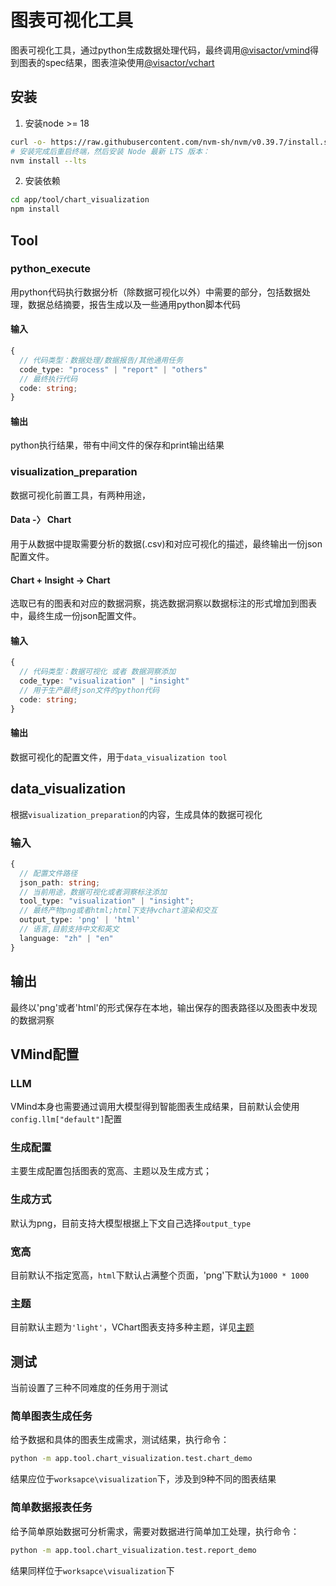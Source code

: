 # 图表可视化工具

图表可视化工具，通过python生成数据处理代码，最终调用[@visactor/vmind](https://github.com/VisActor/VMind)得到图表的spec结果，图表渲染使用[@visactor/vchart](https://github.com/VisActor/VChart)

## 安装

1. 安装node >= 18

```bash
curl -o- https://raw.githubusercontent.com/nvm-sh/nvm/v0.39.7/install.sh | bash
# 安装完成后重启终端，然后安装 Node 最新 LTS 版本：
nvm install --lts
```

2. 安装依赖

```bash
cd app/tool/chart_visualization
npm install
```
## Tool
### python_execute

用python代码执行数据分析（除数据可视化以外）中需要的部分，包括数据处理，数据总结摘要，报告生成以及一些通用python脚本代码

#### 输入
```typescript
{
  // 代码类型：数据处理/数据报告/其他通用任务
  code_type: "process" | "report" | "others"
  // 最终执行代码
  code: string;
}
```

#### 输出
python执行结果，带有中间文件的保存和print输出结果

### visualization_preparation

数据可视化前置工具，有两种用途，

#### Data -〉 Chart
用于从数据中提取需要分析的数据(.csv)和对应可视化的描述，最终输出一份json配置文件。

#### Chart + Insight -> Chart
选取已有的图表和对应的数据洞察，挑选数据洞察以数据标注的形式增加到图表中，最终生成一份json配置文件。

#### 输入
```typescript
{
  // 代码类型：数据可视化 或者 数据洞察添加
  code_type: "visualization" | "insight"
  // 用于生产最终json文件的python代码
  code: string;
}
```

#### 输出
数据可视化的配置文件，用于`data_visualization tool`


## data_visualization

根据`visualization_preparation`的内容，生成具体的数据可视化

### 输入
```typescript
{
  // 配置文件路径
  json_path: string;
  // 当前用途，数据可视化或者洞察标注添加
  tool_type: "visualization" | "insight";
  // 最终产物png或者html;html下支持vchart渲染和交互
  output_type: 'png' | 'html'
  // 语言,目前支持中文和英文
  language: "zh" | "en"
}
```

## 输出
最终以'png'或者'html'的形式保存在本地，输出保存的图表路径以及图表中发现的数据洞察

## VMind配置

### LLM

VMind本身也需要通过调用大模型得到智能图表生成结果，目前默认会使用`config.llm["default"]`配置

### 生成配置

主要生成配置包括图表的宽高、主题以及生成方式；
### 生成方式
默认为png，目前支持大模型根据上下文自己选择`output_type`

### 宽高
目前默认不指定宽高，`html`下默认占满整个页面，'png'下默认为`1000 * 1000`

### 主题
目前默认主题为`'light'`，VChart图表支持多种主题，详见[主题](https://www.visactor.io/vchart/guide/tutorial_docs/Theme/Theme_Extension)


## 测试

当前设置了三种不同难度的任务用于测试

### 简单图表生成任务

给予数据和具体的图表生成需求，测试结果，执行命令：
```bash
python -m app.tool.chart_visualization.test.chart_demo
```
结果应位于`worksapce\visualization`下，涉及到9种不同的图表结果

### 简单数据报表任务

给予简单原始数据可分析需求，需要对数据进行简单加工处理，执行命令：
```bash
python -m app.tool.chart_visualization.test.report_demo
```
结果同样位于`worksapce\visualization`下
